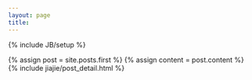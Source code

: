 ```yaml
---
layout: page
title: 
---
```

{% include JB/setup %}

<div class="blog-index">
{% assign post = site.posts.first %}
{% assign content = post.content %}
{% include jiajie/post_detail.html %}
</div>

